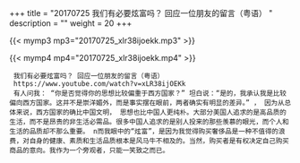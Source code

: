 +++
title = "20170725  我们有必要炫富吗？ 回应一位朋友的留言（粤语） "
description = ""
weight = 20
+++

{{< mymp3 mp3="20170725_xlr38ijoekk.mp3" >}}

{{< mymp4 mp4="20170725_xlr38ijoekk.mp4" >}}

     我们有必要炫富吗？ 回应一位朋友的留言（粤语） 
     https://www.youtube.com/watch?v=xLR38ijOEKk 
     有人问我： “你是否觉得你的思想比较偏重于西方国家？” 坦白说：“是的，我承认我是比较偏向西方国家。这并不是崇洋媚外，而是事实摆在眼前，两者确实有明显的差异。” ， 因为从总体来说，西方国家的确比中国文明， 思想也比中国人更纯朴。大部分美国人追求的是高品质的生活，而不是昂贵的非生活必需品。很多中国人追求的是别人投来的那些羡慕的眼光，而个人和生活的品质却不那么重要。 n而我眼中的“炫富”，是因为我觉得购买奢侈品是一种不值得的浪费，对自身的健康、素质和生活品质根本是风马牛不相及的。当然，购买者是有权决定自己购买商品的意向。我作为一个旁观者，只能一笑致之而已。 
